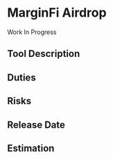 # MarginFi Airdrop


Work In Progress

## Tool Description

## Duties

## Risks

## Release Date

## Estimation
